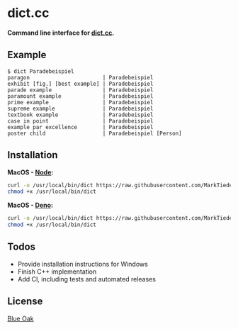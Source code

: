 # dict.cc

**Command line interface for [dict.cc](https://dict.cc).**

## Example

```
$ dict Paradebeispiel
paragon                       | Paradebeispiel
exhibit [fig.] [best example] | Paradebeispiel
parade example                | Paradebeispiel
paramount example             | Paradebeispiel
prime example                 | Paradebeispiel
supreme example               | Paradebeispiel
textbook example              | Paradebeispiel
case in point                 | Paradebeispiel
example par excellence        | Paradebeispiel
poster child                  | Paradebeispiel [Person]
```

## Installation

**MacOS - [Node](https://nodejs.org):**

```sh
curl -o /usr/local/bin/dict https://raw.githubusercontent.com/MarkTiedemann/dict.cc/master/dict.js
chmod +x /usr/local/bin/dict
```

**MacOS - [Deno](https://deno.land):**

```sh
curl -o /usr/local/bin/dict https://raw.githubusercontent.com/MarkTiedemann/dict.cc/master/dict.ts
chmod +x /usr/local/bin/dict
```

## Todos

- Provide installation instructions for Windows
- Finish C++ implementation
- Add CI, including tests and automated releases

## License

[Blue Oak](https://blueoakcouncil.org/license/1.0.0)
